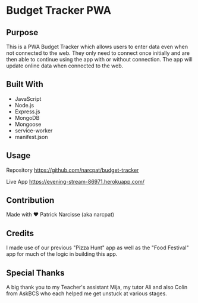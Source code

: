 # Budget Tracker PWA

## Purpose

This is a PWA Budget Tracker which allows users to enter data even when not connected to the web. They only need to connect once initially and are then able to continue using the app with or without connection. The app will update online data when connected to the web.

## Built With

- JavaScript
- Node.js
- Express.js
- MongoDB
- Mongoose
- service-worker
- manifest.json

## Usage

Repository
https://github.com/narcpat/budget-tracker

Live App
https://evening-stream-86971.herokuapp.com/

## Contribution

Made with ❤️ Patrick Narcisse (aka narcpat)

## Credits

I made use of our previous "Pizza Hunt" app as well as the "Food Festival" app for much of the logic in building this app.

## Special Thanks

A big thank you to my Teacher's assistant Mija, my tutor Ali and also Colin from AskBCS who each helped me get unstuck at various stages.
